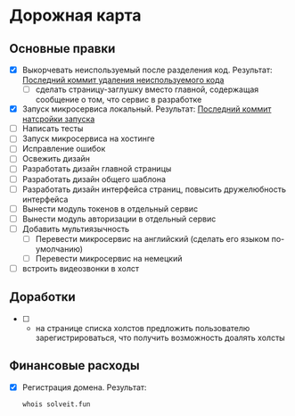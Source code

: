 # Дорожная карта

## Основные правки

- [x] Выкорчевать неиспользуемый после разделения код. Результат: [Последний коммит удаления неиспользуемого кода](https://github.com/syeysk/django-sy-facilitation/commit/b9d238833e63c1c103ad7e2c653fe32bab723829)
  - [ ] сделать страницу-заглушку вместо главной, содержащая сообщение о том, что сервис в разработке
- [x] Запуск микросервиса локальный. Результат: [Последний коммит натсройки запуска](https://github.com/syeysk/django-sy-facilitation/commit/cc9a104b1a2291f0c86e070546abab88774d41f0)
- [ ] Написать тесты
- [ ] Запуск микросервиса на хостинге
- [ ] Исправление ошибок
- [ ] Освежить дизайн
- [ ] Разработать дизайн главной страницы
- [ ] Разработать дизайн общего шаблона
- [ ] Разработать дизайн интерфейса страниц, повысить дружелюбность интерфейса
- [ ] Вынести модуль токенов в отдельный сервис
- [ ] Вынести модуль авторизации в отдельный сервис
- [ ] Добавить мультиязычность
  - [ ] Перевести микросервис на английский (сделать его языком по-умолчанию)
  - [ ] Перевести микросервис на немецкий
- [ ] встроить видеозвонки в холст

## Доработки

- [ ] - на странице списка холстов предложить пользователю зарегистрироваться, что получить возможность доалять холсты

## Финансовые расходы

- [x] Регистрация домена. Результат:
  ```sh
  whois solveit.fun
  ```
